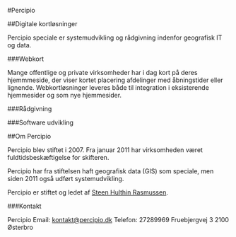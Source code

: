 #Percipio

##Digitale kortløsninger

Percipio speciale er systemudvikling og rådgivning indenfor geografisk IT og data. 

###Webkort

Mange offentlige og private virksomheder har i dag kort på deres hjemmmeside, der viser kortet placering afdelinger med åbningstider eller lignende. Webkortløsninger leveres både til integration i eksisterende hjemmesider og som nye hjemmesider. 

###Rådgivning



###Software udvikling



##Om Percipio

Percipio blev stiftet i 2007. Fra januar 2011 har virksomheden været fuldtidsbeskæftigelse for skifteren.

Percipio har fra stiftelsen haft geografisk data (GIS) som speciale, men siden 2011 også udført systemudvikling. 

Percipio er stiftet og ledet af [Steen Hulthin Rasmussen](http://steen.hulthin.dk).

###Kontakt

Percipio
Email: <kontakt@percipio.dk>
Telefon: 27289969
Fruebjergvej 3
2100 Østerbro
